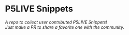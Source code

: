 # P5LIVE Snippets
*A repo to collect user contributed P5LIVE Snippets!  
Just make a PR to share a favorite one with the community.*

